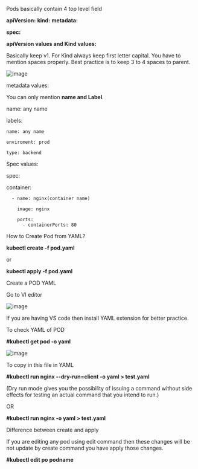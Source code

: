 Pods basically contain 4 top level field

**apiVersion:**
**kind:**
**metadata:**


**spec:**

**apiVersion values and Kind values:**

Basically keep v1. For Kind always keep first letter capital. You have to mention spaces properly. Best practice is to keep 3 to 4 spaces to parent.

![image](https://github.com/Khushang49/90DaysofKubernetes/assets/95266353/be68def2-ba41-48aa-9ca2-92ce52bd7eeb)

metadata values:

You can only mention **name and Label**.

name: any name

labels:
   
    name: any name
    
    enviroment: prod
    
    type: backend

Spec values:

spec: 

   container: 
   
      - name: nginx(container name)
      
        image: nginx

        ports:
          - containerPorts: 80


  How to Create Pod from YAML?

 **kubectl create -f pod.yaml**

  or

  **kubectl apply -f pod.yaml**

  Create a POD YAML

  Go to VI editor

![image](https://github.com/Khushang49/90DaysofKubernetes/assets/95266353/767c3db0-41bb-4374-8eca-310dc9aef277)

If you are having VS code then install YAML extension for better practice.

To check  YAML of POD

**#kubectl get pod -o yaml**

![image](https://github.com/Khushang49/90DaysofKubernetes/assets/95266353/37662870-35e0-4931-a582-13fd52f4dac6)

To copy in this file in YAML 

**#kubectl run nginx --dry-run=client -o yaml > test.yaml**

(Dry run mode gives you the possibility of issuing a command without side effects for testing an actual command that you intend to run.)

OR 

**#kubectl run nginx -o yaml > test.yaml**

Difference between create and apply

If you are editing any pod using edit command then these changes will be not update by create command you have apply those changes.

**#kubectl edit po podname**
